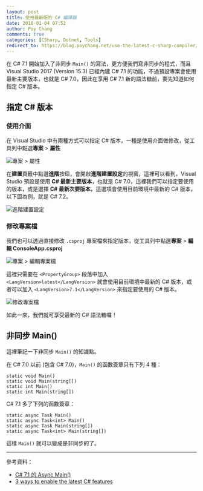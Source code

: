 ```yaml
---
layout: post
title: 使用最新版的 C# 編譯器
date: 2018-01-04 07:52
author: Poy Chang
comments: true
categories: [CSharp, Dotnet, Tools]
redirect_to: https://blog.poychang.net/use-the-latest-c-sharp-compiler/
---
```


在 C# 7.1 開始加入了非同步 `Main()` 的寫法，更方便我們寫非同步的程式，而且 Visual Studio 2017 (Version 15.3) 已經內建 C# 7.1 的功能，不過預設專案會使用最新主要版本，也就是 C# 7.0，因此在享用 C# 7.1 新的語法糖前，要先知道如何指定 C# 版本。

## 指定 C# 版本

### 使用介面

在 Visual Studio 中有兩種方式可以指定 C# 版本，一種是使用介面做修改，從工具列中點選**專案** > **屬性**

![專案 > 屬性](https://i.imgur.com/ZbscDtn.png)

在**建置**頁籤中點選**進階**按鈕，會開啟**進階建置設定**的視窗，這裡可以看到，Visual Studio 預設是使用 **C# 最新主要版本**，也就是 C# 7.0，這裡我們可以指定要使用的版本，或是選擇 **C# 最新次要版本**，這選項會使用目前環境中最新的 C# 版本，以下圖為例，就是 C# 7.2。

![進階建置設定](https://i.imgur.com/XbCSxl1.png)

### 修改專案檔

我們也可以透過直接修改 `.csproj` 專案檔來指定版本，從工具列中點選**專案** > **編輯 ConsoleApp.csproj**

![專案 > 編輯專案檔](https://i.imgur.com/Yla5vf8.png)

這裡只需要在 `<PropertyGroup>` 段落中加入 `<LangVersion>latest</LangVersion>` 就會使用目前環境中最新的 C# 版本，或者可以加入 `<LangVersion>7.1</LangVersion>` 來指定要使用的 C# 版本。

![修改專案檔](https://i.imgur.com/AP2GJyt.png)

如此一來，我們就可享受最新的 C# 語法糖囉！

## 非同步 Main()

這裡筆記一下非同步 `Main()` 的知識點。

在 C# 7.0 以前 (包含 C# 7.0)，`Main()` 的函數簽章只有下列 4 種：

```
static void Main()
static void Main(string[])
static int Main()
static int Main(string[])
```

C# 7.1 多了下列的函數簽章：

```
static async Task Main()
static async Task<int> Main()
static async Task Main(string[])
static async Task<int> Main(string[])
```

這樣 `Main()` 就可以變成是非同步的了。

----------

參考資料：

* [C# 7.1 的 Async Main()](https://dotblogs.com.tw/aspnetshare/2017/08/10/asyncmain)
* [3 ways to enable the latest C# features](https://www.meziantou.net/2017/08/24/3-ways-to-enable-the-latest-c-features)

